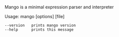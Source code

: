 Mango is a minimal expression parser and interpreter

Usage:
mango [options] [file]

    --version	prints mango version
    --help		prints this message
